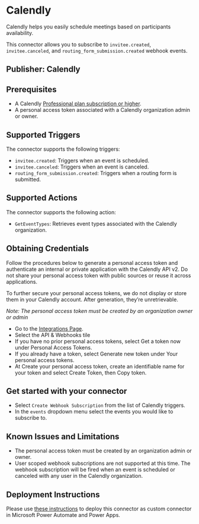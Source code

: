 # Calendly

Calendly helps you easily schedule meetings based on participants availability.

This connector allows you to subscribe to `invitee.created`, `invitee.canceled`, and `routing_form_submission.created` webhook events.

## Publisher: Calendly

## Prerequisites

- A Calendly [Professional plan subscription or higher](https://calendly.com/pricing).
- A personal access token associated with a Calendly organization admin or owner.

## Supported Triggers

The connector supports the following triggers:

- `invitee.created`: Triggers when an event is scheduled.
- `invitee.canceled`: Triggers when an event is canceled.
- `routing_form_submission.created`: Triggers when a routing form is submitted.

## Supported Actions

The connector supports the following action:

- `GetEventTypes`: Retrieves event types associated with the Calendly organization.

## Obtaining Credentials

Follow the procedures below to generate a personal access token and authenticate an internal or private application with the Calendly API v2. Do not share your personal access token with public sources or reuse it across applications.

To further secure your personal access tokens, we do not display or store them in your Calendly account. After generation, they’re unretrievable.

_Note: The personal access token must be created by an organization owner or admin_

- Go to the [Integrations Page](https://calendly.com/integrations).
- Select the API & Webhooks tile
- If you have no prior personal access tokens, select Get a token now under Personal Access Tokens.
- If you already have a token, select Generate new token under Your personal access tokens.
- At Create your personal access token, create an identifiable name for your token and select Create Token, then Copy token.

## Get started with your connector

- Select `Create Webhook Subscription` from the list of Calendly triggers.
- In the `events` dropdown menu select the events you would like to subscribe to.

## Known Issues and Limitations

- The personal access token must be created by an organization admin or owner.
- User scoped webhook subscriptions are not supported at this time. The webhook subscription will be fired when an event is scheduled or canceled with any user in the Calendly organization.

## Deployment Instructions

Please use [these instructions](https://docs.microsoft.com/en-us/connectors/custom-connectors/paconn-cli) to deploy this connector as custom connector in Microsoft Power Automate and Power Apps.
